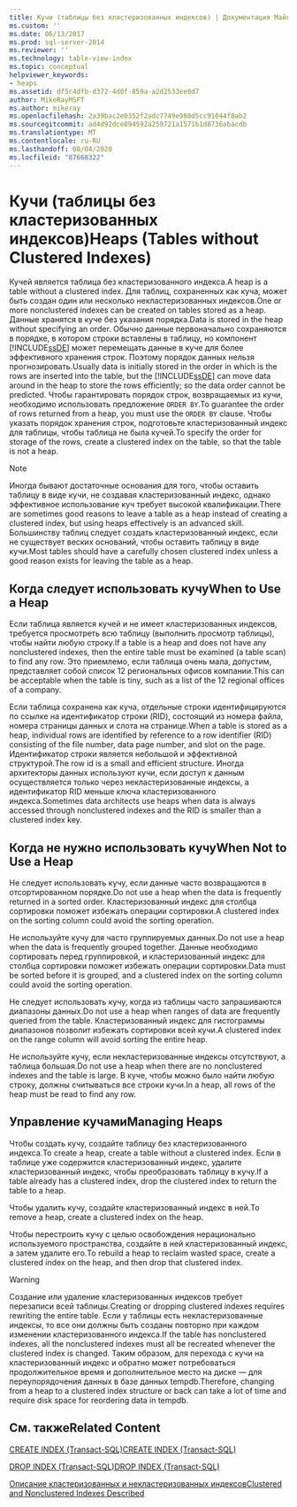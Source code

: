 ```yaml
---
title: Кучи (таблицы без кластеризованных индексов) | Документация Майкрософт
ms.custom: ''
ms.date: 06/13/2017
ms.prod: sql-server-2014
ms.reviewer: ''
ms.technology: table-view-index
ms.topic: conceptual
helpviewer_keywords:
- heaps
ms.assetid: df5c4dfb-d372-4d0f-859a-a2d2533ee0d7
author: MikeRayMSFT
ms.author: mikeray
ms.openlocfilehash: 2a39bac2e0352f2adc7749e980d5cc91044f8ab2
ms.sourcegitcommit: ad4d92dce894592a259721a1571b1d8736abacdb
ms.translationtype: MT
ms.contentlocale: ru-RU
ms.lasthandoff: 08/04/2020
ms.locfileid: "87668322"
---
```

# <a name="heaps-tables-without-clustered-indexes"></a><span data-ttu-id="19c1e-102">Кучи (таблицы без кластеризованных индексов)</span><span class="sxs-lookup"><span data-stu-id="19c1e-102">Heaps (Tables without Clustered Indexes)</span></span>
  <span data-ttu-id="19c1e-103">Кучей является таблица без кластеризованного индекса.</span><span class="sxs-lookup"><span data-stu-id="19c1e-103">A heap is a table without a clustered index.</span></span> <span data-ttu-id="19c1e-104">Для таблиц, сохраненных как куча, может быть создан один или несколько некластеризованных индексов.</span><span class="sxs-lookup"><span data-stu-id="19c1e-104">One or more nonclustered indexes can be created on tables stored as a heap.</span></span> <span data-ttu-id="19c1e-105">Данные хранятся в куче без указания порядка.</span><span class="sxs-lookup"><span data-stu-id="19c1e-105">Data is stored in the heap without specifying an order.</span></span> <span data-ttu-id="19c1e-106">Обычно данные первоначально сохраняются в порядке, в котором строки вставлены в таблицу, но компонент [!INCLUDE[ssDE](../../includes/ssde-md.md)] может перемещать данные в куче для более эффективного хранения строк. Поэтому порядок данных нельзя прогнозировать.</span><span class="sxs-lookup"><span data-stu-id="19c1e-106">Usually data is initially stored in the order in which is the rows are inserted into the table, but the [!INCLUDE[ssDE](../../includes/ssde-md.md)] can move data around in the heap to store the rows efficiently; so the data order cannot be predicted.</span></span> <span data-ttu-id="19c1e-107">Чтобы гарантировать порядок строк, возвращаемых из кучи, необходимо использовать предложение `ORDER BY`.</span><span class="sxs-lookup"><span data-stu-id="19c1e-107">To guarantee the order of rows returned from a heap, you must use the `ORDER BY` clause.</span></span> <span data-ttu-id="19c1e-108">Чтобы указать порядок хранения строк, подготовьте кластеризованный индекс для таблицы, чтобы таблица не была кучей.</span><span class="sxs-lookup"><span data-stu-id="19c1e-108">To specify the order for storage of the rows, create a clustered index on the table, so that the table is not a heap.</span></span>  
  
> [!NOTE]  
>  <span data-ttu-id="19c1e-109">Иногда бывают достаточные основания для того, чтобы оставить таблицу в виде кучи, не создавая кластеризованный индекс, однако эффективное использование куч требует высокой квалификации.</span><span class="sxs-lookup"><span data-stu-id="19c1e-109">There are sometimes good reasons to leave a table as a heap instead of creating a clustered index, but using heaps effectively is an advanced skill.</span></span> <span data-ttu-id="19c1e-110">Большинству таблиц следует создать кластеризованный индекс, если не существует веских оснований, чтобы оставить таблицу в виде кучи.</span><span class="sxs-lookup"><span data-stu-id="19c1e-110">Most tables should have a carefully chosen clustered index unless a good reason exists for leaving the table as a heap.</span></span>  
  
## <a name="when-to-use-a-heap"></a><span data-ttu-id="19c1e-111">Когда следует использовать кучу</span><span class="sxs-lookup"><span data-stu-id="19c1e-111">When to Use a Heap</span></span>  
 <span data-ttu-id="19c1e-112">Если таблица является кучей и не имеет кластеризованных индексов, требуется просмотреть всю таблицу (выполнить просмотр таблицы), чтобы найти любую строку.</span><span class="sxs-lookup"><span data-stu-id="19c1e-112">If a table is a heap and does not have any nonclustered indexes, then the entire table must be examined (a table scan) to find any row.</span></span> <span data-ttu-id="19c1e-113">Это приемлемо, если таблица очень мала, допустим, представляет собой список 12 региональных офисов компании.</span><span class="sxs-lookup"><span data-stu-id="19c1e-113">This can be acceptable when the table is tiny, such as a list of the 12 regional offices of a company.</span></span>  
  
 <span data-ttu-id="19c1e-114">Если таблица сохранена как куча, отдельные строки идентифицируются по ссылке на идентификатор строки (RID), состоящий из номера файла, номера страницы данных и слота на странице.</span><span class="sxs-lookup"><span data-stu-id="19c1e-114">When a table is stored as a heap, individual rows are identified by reference to a row identifier (RID) consisting of the file number, data page number, and slot on the page.</span></span> <span data-ttu-id="19c1e-115">Идентификатор строки является небольшой и эффективной структурой.</span><span class="sxs-lookup"><span data-stu-id="19c1e-115">The row id is a small and efficient structure.</span></span> <span data-ttu-id="19c1e-116">Иногда архитекторы данных используют кучи, если доступ к данным осуществляется только через некластеризованные индексы, а идентификатор RID меньше ключа кластеризованного индекса.</span><span class="sxs-lookup"><span data-stu-id="19c1e-116">Sometimes data architects use heaps when data is always accessed through nonclustered indexes and the RID is smaller than a clustered index key.</span></span>  
  
## <a name="when-not-to-use-a-heap"></a><span data-ttu-id="19c1e-117">Когда не нужно использовать кучу</span><span class="sxs-lookup"><span data-stu-id="19c1e-117">When Not to Use a Heap</span></span>  
 <span data-ttu-id="19c1e-118">Не следует использовать кучу, если данные часто возвращаются в отсортированном порядке.</span><span class="sxs-lookup"><span data-stu-id="19c1e-118">Do not use a heap when the data is frequently returned in a sorted order.</span></span> <span data-ttu-id="19c1e-119">Кластеризованный индекс для столбца сортировки поможет избежать операции сортировки.</span><span class="sxs-lookup"><span data-stu-id="19c1e-119">A clustered index on the sorting column could avoid the sorting operation.</span></span>  
  
 <span data-ttu-id="19c1e-120">Не используйте кучу для часто группируемых данных.</span><span class="sxs-lookup"><span data-stu-id="19c1e-120">Do not use a heap when the data is frequently grouped together.</span></span> <span data-ttu-id="19c1e-121">Данные необходимо сортировать перед группировкой, и кластеризованный индекс для столбца сортировки поможет избежать операции сортировки.</span><span class="sxs-lookup"><span data-stu-id="19c1e-121">Data must be sorted before it is grouped, and a clustered index on the sorting column could avoid the sorting operation.</span></span>  
  
 <span data-ttu-id="19c1e-122">Не следует использовать кучу, когда из таблицы часто запрашиваются диапазоны данных.</span><span class="sxs-lookup"><span data-stu-id="19c1e-122">Do not use a heap when ranges of data are frequently queried from the table.</span></span>  <span data-ttu-id="19c1e-123">Кластеризованный индекс для гистограммы диапазонов позволит избежать сортировки всей кучи.</span><span class="sxs-lookup"><span data-stu-id="19c1e-123">A clustered index on the range column will avoid sorting the entire heap.</span></span>  
  
 <span data-ttu-id="19c1e-124">Не используйте кучу, если некластеризованные индексы отсутствуют, а таблица большая.</span><span class="sxs-lookup"><span data-stu-id="19c1e-124">Do not use a heap when there are no nonclustered indexes and the table is large.</span></span> <span data-ttu-id="19c1e-125">В куче, чтобы можно было найти любую строку, должны считываться все строки кучи.</span><span class="sxs-lookup"><span data-stu-id="19c1e-125">In a heap, all rows of the heap must be read to find any row.</span></span>  
  
## <a name="managing-heaps"></a><span data-ttu-id="19c1e-126">Управление кучами</span><span class="sxs-lookup"><span data-stu-id="19c1e-126">Managing Heaps</span></span>  
 <span data-ttu-id="19c1e-127">Чтобы создать кучу, создайте таблицу без кластеризованного индекса.</span><span class="sxs-lookup"><span data-stu-id="19c1e-127">To create a heap, create a table without a clustered index.</span></span> <span data-ttu-id="19c1e-128">Если в таблице уже содержится кластеризованный индекс, удалите кластеризованный индекс, чтобы преобразовать таблицу в кучу.</span><span class="sxs-lookup"><span data-stu-id="19c1e-128">If a table already has a clustered index, drop the clustered index to return the table to a heap.</span></span>  
  
 <span data-ttu-id="19c1e-129">Чтобы удалить кучу, создайте кластеризованный индекс в ней.</span><span class="sxs-lookup"><span data-stu-id="19c1e-129">To remove a heap, create a clustered index on the heap.</span></span>  
  
 <span data-ttu-id="19c1e-130">Чтобы перестроить кучу с целью освобождения нерационально используемого пространства, создайте в ней кластеризованный индекс, а затем удалите его.</span><span class="sxs-lookup"><span data-stu-id="19c1e-130">To rebuild a heap to reclaim wasted space, create a clustered index on the heap, and then drop that clustered index.</span></span>  
  
> [!WARNING]  
>  <span data-ttu-id="19c1e-131">Создание или удаление кластеризованных индексов требует перезаписи всей таблицы.</span><span class="sxs-lookup"><span data-stu-id="19c1e-131">Creating or dropping clustered indexes requires rewriting the entire table.</span></span> <span data-ttu-id="19c1e-132">Если у таблицы есть некластеризованные индексы, то все они должны быть созданы повторно при каждом изменении кластеризованного индекса.</span><span class="sxs-lookup"><span data-stu-id="19c1e-132">If the table has nonclustered indexes, all the nonclustered indexes must all be recreated whenever the clustered index is changed.</span></span> <span data-ttu-id="19c1e-133">Таким образом, для перехода с кучи на кластеризованный индекс и обратно может потребоваться продолжительное время и дополнительное место на диске — для переупорядочения данных в базе данных tempdb.</span><span class="sxs-lookup"><span data-stu-id="19c1e-133">Therefore, changing from a heap to a clustered index structure or back can take a lot of time and require disk space for reordering data in tempdb.</span></span>  
  
## <a name="related-content"></a><span data-ttu-id="19c1e-134">См. также</span><span class="sxs-lookup"><span data-stu-id="19c1e-134">Related Content</span></span>  
 [<span data-ttu-id="19c1e-135">CREATE INDEX &#40;Transact-SQL&#41;</span><span class="sxs-lookup"><span data-stu-id="19c1e-135">CREATE INDEX &#40;Transact-SQL&#41;</span></span>](/sql/t-sql/statements/create-index-transact-sql)  
  
 [<span data-ttu-id="19c1e-136">DROP INDEX (Transact-SQL)</span><span class="sxs-lookup"><span data-stu-id="19c1e-136">DROP INDEX &#40;Transact-SQL&#41;</span></span>](/sql/t-sql/statements/drop-index-transact-sql)  
  
 [<span data-ttu-id="19c1e-137">Описание кластеризованных и некластеризованных индексов</span><span class="sxs-lookup"><span data-stu-id="19c1e-137">Clustered and Nonclustered Indexes Described</span></span>](clustered-and-nonclustered-indexes-described.md)  
  
  
